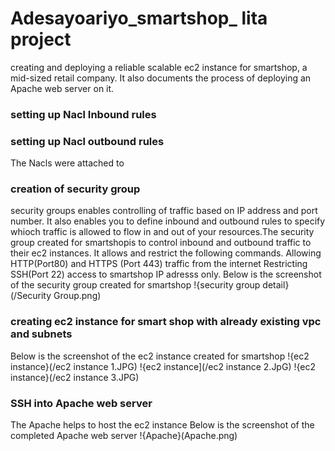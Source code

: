 # Adesayoariyo_smartshop_ lita project
creating and deploying a reliable scalable ec2 instance for smartshop, a mid-sized retail company. It also documents the process of deploying an Apache web server on it.
### setting up Nacl Inbound rules


### setting up Nacl outbound rules
The Nacls were attached to 

### creation of security group
security groups enables controlling of traffic based on IP address and port number. It also enables you to define inbound and outbound rules to specify whioch traffic is allowed to flow in and out of your resources.The security group created for smartshopis to control inbound and outbound traffic to their ec2 instances. It allows and restrict the following commands.
Allowing HTTP(Port80) and HTTPS (Port 443) traffic from the internet
Restricting SSH(Port 22) access to smartshop IP adresss only.
Below is the screenshot of the security group created for smartshop
!{security group detail}(/Security Group.png)




### creating ec2 instance for smart shop with already existing vpc and subnets
 Below is the screenshot of the ec2 instance created for smartshop
 !{ec2 instance}(/ec2 instance 1.JPG)
 !{ec2 instance](/ec2 instance 2.JpG)
 !{ec2 instance}(/ec2 instance 3.JPG) 
 ### SSH into Apache web server
 The Apache helps to host the ec2 instance
Below is the screenshot of the completed Apache web server
!{Apache}(Apache.png)

